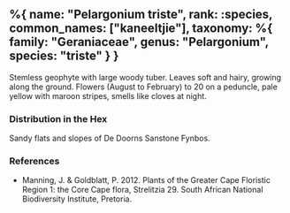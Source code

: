 %{
    name: "Pelargonium triste",
    rank: :species,
    common_names: ["kaneeltjie"],
    taxonomy: %{
        family: "Geraniaceae",
        genus: "Pelargonium",
        species: "triste"
    }
}
---

Stemless geophyte with large woody tuber. Leaves soft and hairy, growing along the ground.
Flowers (August to February) to 20 on a peduncle, pale yellow with maroon stripes, smells like
cloves at night.

<!-- read more -->

### Distribution in the Hex

Sandy flats and slopes of De Doorns Sanstone Fynbos.

### References

* Manning, J. & Goldblatt, P. 2012. Plants of the Greater Cape Floristic Region 1: the Core Cape flora, Strelitzia 29. South African National Biodiversity Institute, Pretoria.